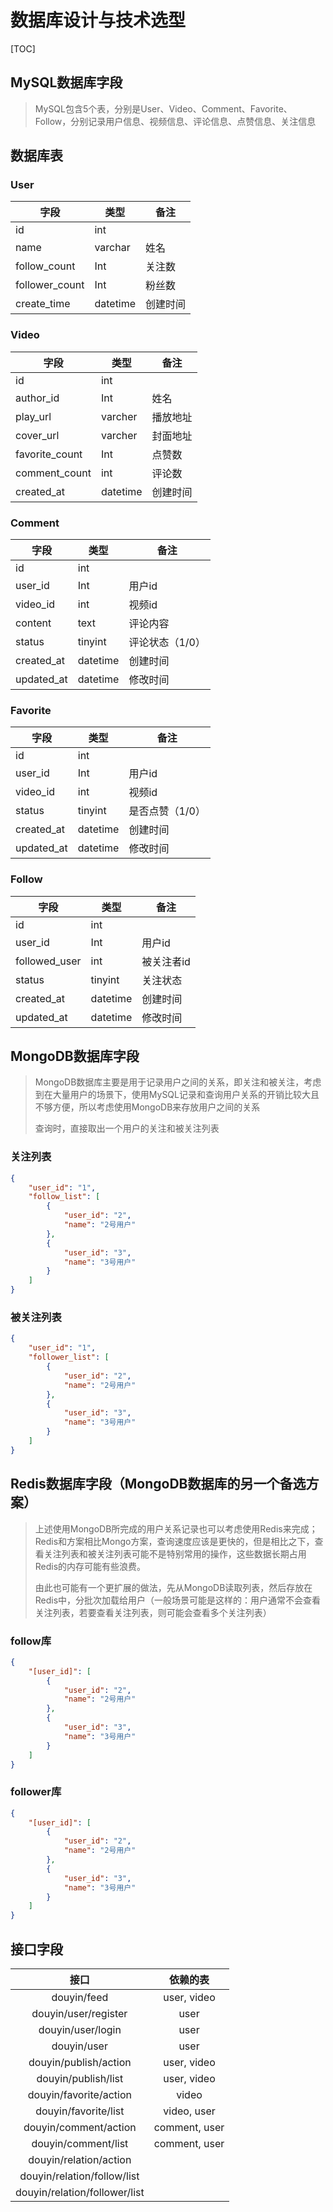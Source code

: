 # 数据库设计与技术选型

[TOC]

## MySQL数据库字段

> MySQL包含5个表，分别是User、Video、Comment、Favorite、Follow，分别记录用户信息、视频信息、评论信息、点赞信息、关注信息

## 数据库表

### User

| 字段             | 类型       | 备注   |
| -------------- | -------- | ---- |
| id             | int      |      |
| name           | varchar  | 姓名   |
| follow_count   | Int      | 关注数  |
| follower_count | Int      | 粉丝数  |
| create_time    | datetime | 创建时间 |

### Video

| 字段             | 类型       | 备注   |
| -------------- | -------- | ---- |
| id             | int      |      |
| author_id      | Int      | 姓名   |
| play_url       | varcher  | 播放地址 |
| cover_url      | varcher  | 封面地址 |
| favorite_count | Int      | 点赞数  |
| comment_count  | int      | 评论数  |
| created_at     | datetime | 创建时间 |

### Comment

| 字段         | 类型       | 备注        |
| ---------- | -------- |-----------|
| id         | int      |           |
| user_id    | Int      | 用户id      |
| video_id   | int      | 视频id      |
| content    | text     | 评论内容      |
| status     | tinyint  | 评论状态（1/0） |
| created_at | datetime | 创建时间      |
| updated_at | datetime | 修改时间      |

### Favorite

| 字段         | 类型       | 备注        |
| ---------- | -------- | --------- |
| id         | int      |           |
| user_id    | Int      | 用户id      |
| video_id   | int      | 视频id      |
| status     | tinyint  | 是否点赞（1/0） |
| created_at | datetime | 创建时间      |
| updated_at | datetime | 修改时间      |

### Follow

| 字段            | 类型       | 备注     |
| ------------- | -------- | ------ |
| id            | int      |        |
| user_id       | Int      | 用户id   |
| followed_user | int      | 被关注者id |
| status        | tinyint  | 关注状态   |
| created_at    | datetime | 创建时间   |
| updated_at    | datetime | 修改时间|

## MongoDB数据库字段

> MongoDB数据库主要是用于记录用户之间的关系，即关注和被关注，考虑到在大量用户的场景下，使用MySQL记录和查询用户关系的开销比较大且不够方便，所以考虑使用MongoDB来存放用户之间的关系
>
> 查询时，直接取出一个用户的关注和被关注列表

### 关注列表

```json
{
    "user_id": "1",
    "follow_list": [
        {
            "user_id": "2",
            "name": "2号用户"
        },
        {
            "user_id": "3",
            "name": "3号用户"
        }
    ]
}
```

### 被关注列表

```json
{
    "user_id": "1",
    "follower_list": [
        {
            "user_id": "2",
            "name": "2号用户"
        },
        {
            "user_id": "3",
            "name": "3号用户"
        }
    ]
}
```

## Redis数据库字段（MongoDB数据库的另一个备选方案）

> 上述使用MongoDB所完成的用户关系记录也可以考虑使用Redis来完成；Redis和方案相比Mongo方案，查询速度应该是更快的，但是相比之下，查看关注列表和被关注列表可能不是特别常用的操作，这些数据长期占用Redis的内存可能有些浪费。
>
> 由此也可能有一个更扩展的做法，先从MongoDB读取列表，然后存放在Redis中，分批次加载给用户（一般场景可能是这样的：用户通常不会查看关注列表，若要查看关注列表，则可能会查看多个关注列表）

### follow库

```json
{
    "[user_id]": [
        {
            "user_id": "2",
            "name": "2号用户"
        },
        {
            "user_id": "3",
            "name": "3号用户"
        }
    ]
}
```

### follower库

```json
{
    "[user_id]": [
        {
            "user_id": "2",
            "name": "2号用户"
        },
        {
            "user_id": "3",
            "name": "3号用户"
        }
    ]
}
```

## 接口字段

|接口|依赖的表|
|:---:|:---:|
|douyin/feed|user, video|
|douyin/user/register|user|
|douyin/user/login|user|
|douyin/user|user|
|douyin/publish/action|user, video|
|douyin/publish/list|user, video|
|douyin/favorite/action|video|
|douyin/favorite/list|video, user|
|douyin/comment/action|comment, user|
|douyin/comment/list|comment, user|
|douyin/relation/action||
|douyin/relation/follow/list||
|douyin/relation/follower/list||
